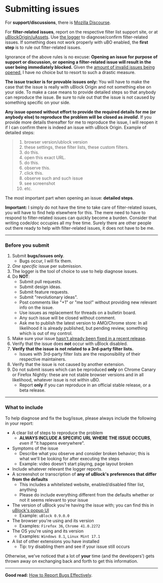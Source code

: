# Submitting issues

For **support/discussions**, there is [Mozilla Discourse](https://discourse.mozilla-community.org/t/support-ublock-origin/6746).

For **filter-related issues**, report on the respective filter list support site, or at [uBlockOrigin/uAssets](https://github.com/uBlockOrigin/uAssets/issues). Use [the logger](https://github.com/gorhill/uBlock/wiki/The-logger) to diagnose/confirm filter-related issues. If something does not work properly with uBO enabled, the **first step** is to rule out filter-related issues.

Ignorance of the above rules is no excuse: **Opening an issue for purpose of support or discussion, or opening a filter-related issue will result in the user being immediately blocked.** Given the [amount of invalid issues being opened](https://github.com/gorhill/uBlock/issues?q=is%3Aissue+label%3Ainvalid+is%3Aclosed), I have no choice but to resort to such a drastic measure.

**The issue tracker is for provable issues only:** You will have to make the case that the issue is really with uBlock Origin and not something else on your side. To make a case means to provide detailed steps so that anybody can reproduce the issue. Be sure to rule out that the issue is not caused by something specific on your side.

**Any issue opened without effort to provide the required details for me (or anybody else) to reproduce the problem will be closed as _invalid_.** If you provide more details thereafter for me to reproduce the issue, I will reopen it if I can confirm there is indeed an issue with uBlock Origin. Example of detailed steps:

> 1. browser version/ublock version
> 1. these settings, these filter lists, these custom filters.
> 1. do this.
> 1. open this exact URL.
> 1. do this.
> 1. observe this.
> 1. click this.
> 1. observe such and such issue
> 1. see screenshot
> 1. etc.

The most important part when opening an issue: **detailed steps**.

**Important:** I simply do not have the time to take care of filter-related issues, you will have to find help elsewhere for this. The mere need to have to respond to filter-related issues can quickly become a burden. Consider that writing code/doc occupies all my free time. Surely there are other people out there ready to help with filter-related issues, it does not have to be me.

***

### Before you submit

1. Submit **bugs/issues only**.
    - Bugs occur, I will fix them.
1. _One specific_ issue per submission.
1. The logger is the tool of choice to use to help diagnose issues.
1. Do **NOT**:
    - Submit pull requests.
    - Submit design ideas.
    - Submit feature requests.
    - Submit "revolutionary ideas".
    - Post comments like "+1" or "me too!" without providing new relevant info on the issue.
    - Use issues as replacement for threads on a bulletin board.
    - Any such issue will be closed without comment.
    - Ask me to publish the latest version to AMO/Chrome store: In all likelihood it is already published, but pending review, something which is out of my control.
1. Make sure your issue [hasn't already been fixed in a recent release](https://github.com/gorhill/uBlock/releases).
1. Verify that the issue does **not** occur with uBlock disabled.
1. **Verify that the issue is not related to a 3rd-party filter lists.**
    - Issues with 3rd-party filter lists are the responsibility of their respective maintainers.
1. Verify that the issue is not caused by another extension.
1. Do not submit issues which can be reproduced **only** on Chrome Canary or Firefox Nightly: these are not stable browser versions and in all likelihood, whatever issue is not within uBO.
    - Report **only** if you can reproduce in an official stable release, or a beta release.

***

### What to include

To help diagnose and fix the bug/issue, please always include the following in your report:

* A clear list of steps to reproduce the problem
  * **ALWAYS INCLUDE A SPECIFIC URL WHERE THE ISSUE OCCURS**, _even_ if "it happens everywhere".
* Symptoms of the issue
  * Describe what you observe and consider broken behavior; this is what we'll be looking for after executing the steps
  * Example: video doesn't start playing, page layout broken
* Include whatever relevant the logger reports.
* A screenshot or transcription of **any of uBlock's preferences that differ from the defaults**
  * This includes a whitelisted website, enabled/disabled filter list, anything
  * Please do include everything different from the defaults whether or not it seems relevant to your issue
* The version of uBlock you're having the issue with; you can find this in [uBlock's popup UI](https://github.com/gorhill/uBlock/wiki/Quick-guide:-popup-user-interface)
  * Example: `uBlock 0.9.0.0`
* The browser you're using and its version
  * Examples: `Firefox 36`, `Chrome 41.0.2272` 
* The OS you're using and its version
  * Examples: `Windows 8.1`, `Linux Mint 17.1`
* A list of other extensions you have installed
  * Tip: try disabling them and see if your issue still occurs

Otherwise, we've noticed that a lot of **your** time (and the developers') gets thrown away on exchanging back and forth to get this information.

***

**Good read:** [How to Report Bugs Effectively](http://www.chiark.greenend.org.uk/~sgtatham/bugs.html).
